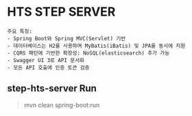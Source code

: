 # HTS STEP SERVER

```text
주요 특징:
- Spring Boot와 Spring MVC(Servlet) 기반
- 데이터베이스는 H2를 사용하며 MyBatis(iBatis) 및 JPA를 동시에 지원
- CQRS 패턴에 기반한 확장성: NoSQL(elasticsearch) 추가 가능
- Swagger UI 3로 API 문서화
- 모든 API 호출에 인증 토큰 검증
```

## step-hts-server Run
>mvn clean spring-boot:run